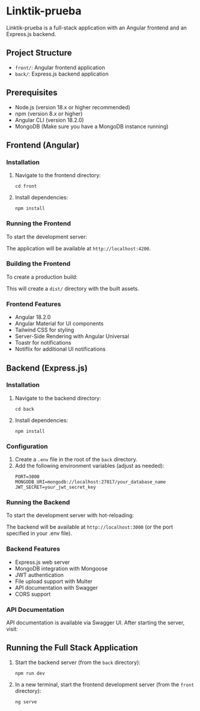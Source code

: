 # Linktik-prueba

Linktik-prueba is a full-stack application with an Angular frontend and an Express.js backend.

## Project Structure

- `front/`: Angular frontend application
- `back/`: Express.js backend application

## Prerequisites

- Node.js (version 18.x or higher recommended)
- npm (version 8.x or higher)
- Angular CLI (version 18.2.0)
- MongoDB (Make sure you have a MongoDB instance running)

## Frontend (Angular)

### Installation

1. Navigate to the frontend directory:
   ```
   cd front
   ```

2. Install dependencies:
   ```
   npm install
   ```

### Running the Frontend

To start the development server:


The application will be available at `http://localhost:4200`.

### Building the Frontend

To create a production build:


This will create a `dist/` directory with the built assets.

### Frontend Features

- Angular 18.2.0
- Angular Material for UI components
- Tailwind CSS for styling
- Server-Side Rendering with Angular Universal
- Toastr for notifications
- Notiflix for additional UI notifications

## Backend (Express.js)

### Installation

1. Navigate to the backend directory:
   ```
   cd back
   ```

2. Install dependencies:
   ```
   npm install
   ```

### Configuration

1. Create a `.env` file in the root of the `back` directory.
2. Add the following environment variables (adjust as needed):
   ```
   PORT=3000
   MONGODB_URI=mongodb://localhost:27017/your_database_name
   JWT_SECRET=your_jwt_secret_key
   ```

### Running the Backend

To start the development server with hot-reloading:



The backend will be available at `http://localhost:3000` (or the port specified in your .env file).

### Backend Features

- Express.js web server
- MongoDB integration with Mongoose
- JWT authentication
- File upload support with Multer
- API documentation with Swagger
- CORS support

### API Documentation

API documentation is available via Swagger UI. After starting the server, visit:



## Running the Full Stack Application

1. Start the backend server (from the `back` directory):
   ```
   npm run dev
   ```

2. In a new terminal, start the frontend development server (from the `front` directory):
   ```
   ng serve
   ```



